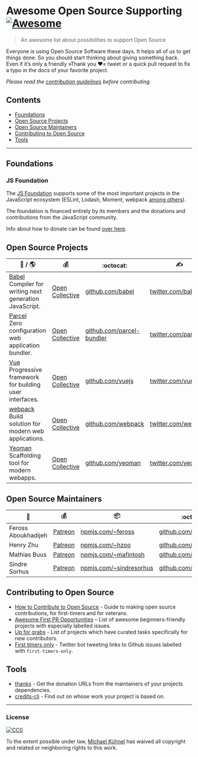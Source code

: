 # Awesome Open Source Supporting [![Awesome](https://cdn.rawgit.com/sindresorhus/awesome/d7305f38d29fed78fa85652e3a63e154dd8e8829/media/badge.svg)](https://github.com/sindresorhus/awesome)

> An awesome list about possibilities to support Open Source

Everyone is using Open Source Software these days. It helps all of us to get things done. So you should start thinking about giving something back. Even if it’s only a friendly »Thank you ❤️« tweet or a quick pull request to fix a typo in the docs of your favorite project.

*Please read the [contribution guidelines](.github/contributing.md) before contributing.*

<!-- START doctoc generated TOC please keep comment here to allow auto update -->
<!-- DON'T EDIT THIS SECTION, INSTEAD RE-RUN doctoc TO UPDATE -->
## Contents

- [Foundations](#foundations)
- [Open Source Projects](#open-source-projects)
- [Open Source Maintainers](#open-source-maintainers)
- [Contributing to Open Source](#contributing-to-open-source)
- [Tools](#tools)

<!-- END doctoc generated TOC please keep comment here to allow auto update -->

---

## Foundations

### JS Foundation

The [JS Foundation](https://js.foundation/) supports some of the most important projects in the JavaScript ecosystem (ESLint, Lodash, Moment, webpack [among others](https://js.foundation/community/projects)). 

The foundation is financed entirely by its members and the donations and contributions from the JavaScript community.

Info about how to donate can be found [over here](https://js.foundation/about/donate).

## Open Source Projects 

| 📛 / 🌎 | 💰 | :octocat: | ✍️ |
| -------------- | ------------ | ------------ | ------- |
| [Babel](https://babeljs.io/) <br> Compiler for writing next generation JavaScript.| [Open Collective](https://opencollective.com/babel) | [github.com/babel](https://github.com/babel) | [twitter.com/babeljs](https://twitter.com/babeljs) |
| [Parcel](https://parceljs.org/) <br> Zero configuration web application bundler. | [Open Collective](https://opencollective.com/parcel) | [github.com/parcel-bundler](https://github.com/parcel-bundler/parcel) | [twitter.com/parceljs](https://twitter.com/parceljs) |
| [Vue](https://vuejs.org/) <br> Progressive framework for building user interfaces. | [Open Collective](https://opencollective.com/vuejs) | [github.com/vuejs](https://github.com/vuejs) | [twitter.com/vuejs](https://twitter.com/vuejs) |
| [webpack](https://webpack.js.org/) <br> Build solution for modern web applications. | [Open Collective](https://opencollective.com/webpack) | [github.com/webpack](https://github.com/webpack) | [twitter.com/webpack](https://twitter.com/webpack) |
| [Yeoman](http://yeoman.io/) <br> Scaffolding tool for modern webapps. | [Open Collective](https://opencollective.com/yeoman) | [github.com/yeoman](https://github.com/yeoman) | [twitter.com/yeoman](https://twitter.com/yeoman) |

## Open Source Maintainers

| 📛  | 💰 | 📦 | :octocat: | ✍️ |
| ------| ------------ | --------- | --------- | ----- |
| Feross Aboukhadijeh | [Patreon](https://www.patreon.com/feross) | [npmjs.com/~feross](https://www.npmjs.com/~feross) | [github.com/feross](https://github.com/feross) | [twitter.com/feross](https://twitter.com/feross) |
| Henry Zhu | [Patreon](https://www.patreon.com/henryzhu) | [npmjs.com/~hzoo](https://www.npmjs.com/~hzoo) | [github.com/hzoo](https://github.com/hzoo) | [twitter.com/left_pad](https://twitter.com/left_pad) |
| Mathias Buus | [Patreon](https://www.patreon.com/mafintosh) | [npmjs.com/~mafintosh](https://www.npmjs.com/~mafintosh) | [github.com/mafintosh](https://github.com/mafintosh) | [twitter.com/mafintosh](https://twitter.com/mafintosh) |
| Sindre Sorhus | [Patreon](https://www.patreon.com/sindresorhus) | [npmjs.com/~sindresorhus](https://www.npmjs.com/~sindresorhus) | [github.com/sindresorhus](https://github.com/sindresorhus) | [twitter.com/sindresorhus](https://twitter.com/sindresorhus) |

## Contributing to Open Source

- [How to Contribute to Open Source](https://opensource.guide/how-to-contribute/) -  Guide to making open source contributions, for first-timers and for veterans.
- [Awesome First PR Opportunities](https://github.com/MunGell/awesome-for-beginners) – 
List of awesome beginners-friendly projects with especially labelled issues. 
- [Up for grabs](http://up-for-grabs.net/) - List of projects which have curated tasks specifically for new contributors.
- [First timers only](https://twitter.com/first_tmrs_only) - Twitter bot tweeting links to  Github issues labelled with `first-timers-only`.

## Tools

- [thanks](https://github.com/feross/thanks) - Get the donation URLs from the maintainers of your projects dependencies.
- [credits-cli](https://github.com/stefanjudis/credits-cli) - Find out on whose work your project is based on.

---

### License

[![CC0](http://mirrors.creativecommons.org/presskit/buttons/88x31/svg/cc-zero.svg)](https://creativecommons.org/publicdomain/zero/1.0/)

To the extent possible under law, [Michael Kühnel](https://michael-kuehnel.de/) has waived all copyright and related or neighboring rights to this work.

